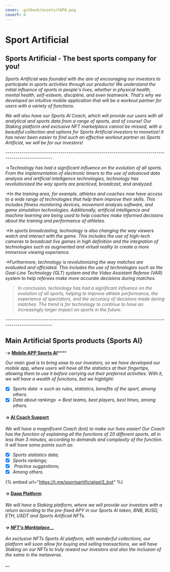 ```yaml
---
cover: .gitbook/assets/CAPA.png
coverY: 0
---
```


# Sport Artificial

## Sports Artificial - The best sports company for you!

_Sports Artificial was founded with the aim of encouraging our investors to participate in sports activities through our products! We understand the initial influence of sports in people's lives, whether in physical health, mental health, self-esteem, discipline, and even teamwork. That's why we developed an intuitive mobile application that will be a workout partner for users with a variety of functions._

_We will also have our Sports AI Coach, which will provide our users with all analytical and sports data from a range of sports, and of course! Our Staking platform and exclusive NFT marketplace cannot be missed, with a beautiful collection and options for Sports Artificial investors to monetize! It has never been easier to find such an effective workout partner as Sports Artificial, we will be for our investors!_

\-----------------------------------------------------------------------------------------------------

\->_Technology has had a significant influence on the evolution of all sports. From the implementation of electronic timers to the use of advanced data analysis and artificial intelligence technologies, technology has revolutionized the way sports are practiced, broadcast, and analyzed._

_->In the training area, for example, athletes and coaches now have access to a wide range of technologies that help them improve their skills. This includes fitness monitoring devices, movement analysis software, and game simulation technologies. Additionally, artificial intelligence and machine learning are being used to help coaches make informed decisions about the training and performance of athletes._

_->In sports broadcasting, technology is also changing the way viewers watch and interact with the game. This includes the use of high-tech cameras to broadcast live games in high definition and the integration of technologies such as augmented and virtual reality to create a more immersive viewing experience._

_->Furthermore, technology is revolutionizing the way matches are evaluated and officiated. This includes the use of technologies such as the Goal-Line Technology (GLT) system and the Video Assistant Referee (VAR) system to help referees make more accurate decisions during matches._

> _In conclusion, technology has had a significant influence on the evolution of all sports, helping to improve athlete performance, the experience of spectators, and the accuracy of decisions made during matches. The trend is for technology to continue to have an increasingly larger impact on sports in the future._

\-----------------------------------------------------------------------------------------------------

## Main Artificial Sports products {Sports AI}

\-**>** [**Mobile APP Sports AI**](group-1/page-1.md)****

_Our main goal is to bring ease to our investors, so we have developed our mobile app, where users will have all the statistics at their fingertips, allowing them to use it before carrying out their preferred activities. With it, we will have a wealth of functions, but we highlight:_

* [x] _Sports data -> such as rules, statistics, benefits of the sport, among others._
* [x] _Data about rankings -> Best teams, best players, best times, among others._

#### -> [AI Coach Support](products/page-3/)

_We will have a magnificent Coach (bot) to make our lives easier! Our Coach has the function of explaining all the functions of 20 different sports, all in less than 3 minutes, according to demands and complexity of the function. It will have some points such as:_

* [x] _Sports statistics data;_
* [x] _Sports rankings;_
* [x] &#x20;_Practice suggestions;_&#x20;
* [x] _Among others._

{% embed url="https://t.me/sportsartificialgpt3_bot" %}

#### -> [Dapp Platform](group-1/page-4.md)

_We will have a Staking platform, where we will provide our investors with a return according to the pre-fixed APY in our Sports AI token, BNB, BUSD, ETH, USDT and Sports Artificial NFTs._

#### _->_ [_NFT's Marktplace_](group-1/page-2.md)__

_An exclusive NFTs Sports AI platform, with wonderful collections, our platform will soon allow for buying and selling transactions, we will have Staking on our NFTs to truly reward our investors and also the inclusion of the same in the metaverse._

__

